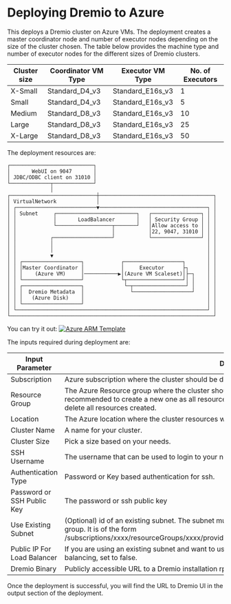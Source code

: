 
# Deploying Dremio to Azure

This deploys a Dremio cluster on Azure VMs. The deployment creates a master coordinator node and number of executor nodes depending on the size of the cluster chosen. The table below provides the machine type and number of executor nodes for the different sizes of Dremio clusters.

| Cluster size | Coordinator VM Type | Executor VM Type | No. of Executors |
|--------------|---------------------|------------------|------------------|
| X-Small      | Standard_D4_v3      | Standard_E16s_v3 |        1         |
| Small        | Standard_D4_v3      | Standard_E16s_v3 |        5         |
| Medium       | Standard_D8_v3      | Standard_E16s_v3 |        10        |
| Large        | Standard_D8_v3      | Standard_E16s_v3 |        25        |
| X-Large      | Standard_D8_v3      | Standard_E16s_v3 |        50        |

The deployment resources are:
```
┌───────────────────────────┐
│       WebUI on 9047       │
│ JDBC/ODBC client on 31010 │
└─────────────┬─────────────┘
              │
┌────────────────────────────┼─────────────────────────────────────┐
│ VirtualNetwork             │                                     │
│ ┌──────────────────────────▼───────────────────────────────────┐ │
│ │ Subnet     ┌──────────────────────────┐   ┌────────────────┐ │ │
│ │            │       LoadBalancer       │   │ Security Group │ │ │
│ │            └──────────────────┬───────┘   │Allow access to │ │ │
│ │                               │           │22, 9047, 31010 │ │ │
│ │           ┌───────────────────┘           └────────────────┘ │ │
│ │           │                                                  │ │
│ │           │                                                  │ │
│ │           ▼                                                  │ │
│ │ ┌───────────────────┐            ┌───────────────────┐       │ │
│ │ │Master Coordinator │            │     Executor      ├┐      │ │
│ │ │    (Azure VM)     │───────────▶│(Azure VM Scaleset)│├─┐    │ │
│ │ └───────────────────┘            └┬──────────────────┘│ │    │ │
│ │ ┌───────────────────┐             └─┬─────────────────┘ │    │ │
│ │ │  Dremio Metadata  │               └───────────────────┘    │ │
│ │ │   (Azure Disk)    │                                        │ │
│ │ └───────────────────┘                                        │ │
│ └──────────────────────────────────────────────────────────────┘ │
└──────────────────────────────────────────────────────────────────┘
```
You can try it out: [![Azure ARM Template](http://azuredeploy.net/deploybutton.png)](https://portal.azure.com/#create/microsoft.template/uri/https%3A%2F%2Fraw.githubusercontent.com%2FNirmalyasen%2Fcloud-templates%2Fmaster%2Fdremio%2Fazure%2FmainTemplate.json)

The inputs required during deployment are:

|Input Parameter|Description |
|---|---|
| Subscription |Azure subscription where the cluster should be deployed. |
| Resource Group |The Azure Resource group where the cluster should be deployed. You can create a new one too. It is recommended to create a new one as all resources are created in that group and deleting the group will delete all resources created. |
| Location |The Azure location where the cluster resources will be deployed. |
| Cluster Name |A name for your cluster.|
| Cluster Size |Pick a size based on your needs.|
| SSH Username |The username that can be used to login to your nodes.|
| Authentication Type |Password or Key based authentication for ssh.|
| Password or SSH Public Key |The password or ssh public key |
| Use Existing Subnet | (Optional) id of an existing subnet. The subnet must be in the same region as the Dremio cluster resource group. It is of the form /subscriptions/xxxx/resourceGroups/xxxx/providers/Microsoft.Network/virtualNetworks/xxxx/subnets/xxxx|
| Public IP For Load Balancer | If you are using an existing subnet and want to use an internal ip address from the subnet for load-balancing, set to false. |
| Dremio Binary | Publicly accessible URL to a Dremio installation rpm |

Once the deployment is successful, you will find the URL to Dremio UI in the output section of the deployment.
